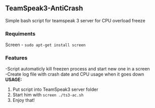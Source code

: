 ## TeamSpeak3-AntiCrash
Simple bash script for teamspeak 3 server for CPU overload freeze </br>
### Requiments
Screen - `sudo apt-get install screen`
### Features
-Script automaticly kill freezen process and start new one in a screen </br>
-Create log file with crash date and CPU usage when it goes down </br>
**USAGE:** </br>
1. Put script into TeamSpeak3 server folder
1. Start him with `screen ./ts3-ac.sh`
1. Enjoy that!
